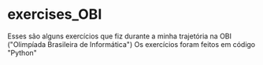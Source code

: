 # exercises_OBI
Esses são alguns exercícios que fiz durante a minha trajetória na OBI ("Olimpíada Brasileira de Informática")
Os exercícios foram feitos em código "Python"
